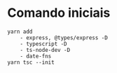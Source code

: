 # Comando iniciais

```
yarn add
    - express, @types/express -D
    - typescript -D
    - ts-node-dev -D
    - date-fns
yarn tsc --init

```
